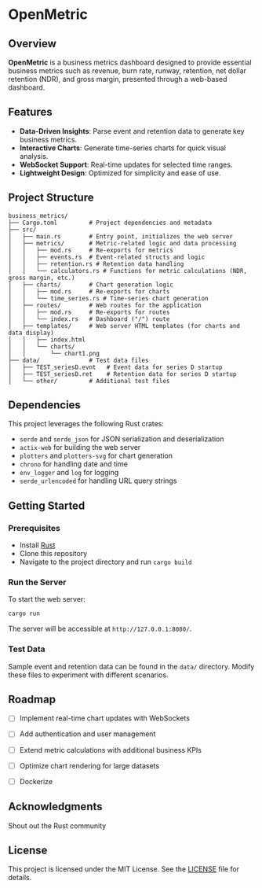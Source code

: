 
# OpenMetric

## Overview

**OpenMetric** is a business metrics dashboard designed to provide essential business metrics such as revenue, burn rate, runway, retention, net dollar retention (NDR), and gross margin, presented through a web-based dashboard.

## Features

- **Data-Driven Insights**: Parse event and retention data to generate key business metrics.
- **Interactive Charts**: Generate time-series charts for quick visual analysis.
- **WebSocket Support**: Real-time updates for selected time ranges.
- **Lightweight Design**: Optimized for simplicity and ease of use.

## Project Structure

```plaintext
business_metrics/
├── Cargo.toml         # Project dependencies and metadata
├── src/
│   ├── main.rs        # Entry point, initializes the web server
│   ├── metrics/       # Metric-related logic and data processing
│   │   ├── mod.rs     # Re-exports for metrics
│   │   ├── events.rs  # Event-related structs and logic
│   │   ├── retention.rs # Retention data handling
│   │   └── calculators.rs # Functions for metric calculations (NDR, gross margin, etc.)
│   ├── charts/        # Chart generation logic
│   │   ├── mod.rs     # Re-exports for charts
│   │   └── time_series.rs # Time-series chart generation
│   ├── routes/        # Web routes for the application
│   │   ├── mod.rs     # Re-exports for routes
│   │   └── index.rs   # Dashboard ("/") route
│   ├── templates/     # Web server HTML templates (for charts and data display)
│   │   ├── index.html
│   │   └── charts/
│   │       └── chart1.png
├── data/              # Test data files
│   ├── TEST_seriesD.evnt   # Event data for series D startup
│   ├── TEST_seriesD.ret    # Retention data for series D startup
│   └── other/         # Additional test files
```

## Dependencies

This project leverages the following Rust crates:

- `serde` and `serde_json` for JSON serialization and deserialization
- `actix-web` for building the web server
- `plotters` and `plotters-svg` for chart generation
- `chrono` for handling date and time
- `env_logger` and `log` for logging
- `serde_urlencoded` for handling URL query strings


## Getting Started

### Prerequisites

- Install [Rust](https://www.rust-lang.org/)
- Clone this repository
- Navigate to the project directory and run `cargo build`

### Run the Server

To start the web server:

```bash
cargo run
```

The server will be accessible at `http://127.0.0.1:8080/`.

### Test Data

Sample event and retention data can be found in the `data/` directory. Modify these files to experiment with different scenarios.

## Roadmap

- [ ] Implement real-time chart updates with WebSockets
- [ ] Add authentication and user management
- [ ] Extend metric calculations with additional business KPIs
- [ ] Optimize chart rendering for large datasets
- [ ] Dockerize


## Acknowledgments

Shout out the Rust community

## License

This project is licensed under the MIT License. See the [LICENSE](./LICENSE) file for details.